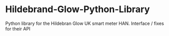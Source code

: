 # Hildebrand-Glow-Python-Library
Python library for the Hildebran Glow UK smart meter HAN.  Interface / fixes for their API
